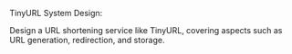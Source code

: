 TinyURL System Design:

Design a URL shortening service like TinyURL, covering aspects such as URL generation, redirection, and storage.


